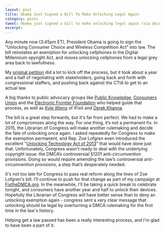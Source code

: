 ```yaml
---
layout: post
title: Obama Just Signed a Bill To Make Unlocking Legal Again
category: posts
tweet: Obama just signed a bill to make unlocking legal again (via @sinak) -> 
excerpt: 
---
```

 
Any minute now (3:45pm ET), President Obama is going to sign the "Unlocking Consumer Choice and Wireless Competition Act” into law. The bill reinstates an exemption for unlocking cellphones in the Digital Millennium  opyright Act, and moves unlocking cellphones from a legal grey area back to lawfullness.

My [original petition](https://petitions.whitehouse.gov/petitions/popular/0/2/0/) did a lot to kick off the process, but it took about a year and a half of negotiating with stakeholders, going back and forth with congressional staffers, and pushing back against the CTIA to get to an actual law. 

A big thanks to public advocacy groups like [Public Knowledge](https://www.publicknowledge.org/), [Consumers Union](http://consumersunion.org/) and the [Electronic Frontier Foundation](https://www.eff.org/) who helped guide that process, as well as [Kyle Wiens](https://twitter.com/kwiens) of iFixit and [Derek Khanna](https://twitter.com/dkhanna).

The bill is a great step forwards, but it's far from perfect. We had to make a lot of compromises along the way. For one thing, it’s not a permanent fix. In 2015, the Librarian of Congress will make another rulemaking and decide the fate of unlocking once again. I asked repeatedly for Congress to make the exemption permanent, and Rep. Zoe Lofgren even introduced the excellent "[Unlocking Technology Act of 2013](https://en.wikipedia.org/wiki/The_Unlocking_Technology_Act_of_2013)" that would have done just that. Unfortunately, Congress wasn't ready to deal with the underlying copyright issue: the DMCA’s controversial §1201 anti-circumvention provisions. Doing so would require amending the law’s controversial anti-circumvention provisions, a step that’s desperately needed.

It's not too late for Congress to pass real reform along the lines of Zoe Lofgren's bill. I’ll continue to push for that change as part of my campaign at [FixtheDMCA.org](http://fixthedmca.org). In the meanwhile, I'll be taking a quick break to celebrate tonight, and consumers have another year and half to unlock their devices. Hopefully the Librarian of Congress will have better sense than to deny an unlocking exemption again - congress sent a very clear message that unlocking should be legal by overturning a DMCA rulemaking for the first time in the law's history.

Helping get a law passed has been a really interesting process, and I'm glad to have been a part of it.
